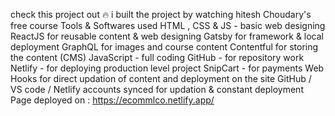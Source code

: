 check this project out 🔥
i built the project by watching hitesh Choudary's free course
Tools & Softwares used
HTML , CSS & JS - basic web designing
ReactJS for reusable content & web designing 
Gatsby for framework & local deployment 
GraphQL for images and course content
Contentful for storing the content (CMS)
JavaScript - full coding
GitHub - for repository work
Netlify - for deploying production level project
SnipCart - for payments
Web Hooks for direct updation of content and deployment on the site
GitHub / VS code / Netlify accounts synced for updation & constant deployment
Page deployed on :  https://ecommlco.netlify.app/
